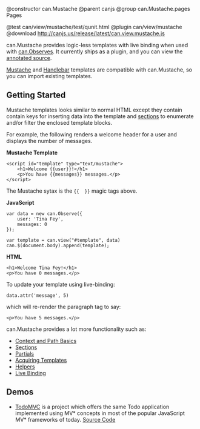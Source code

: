 @constructor can.Mustache
@parent canjs
@group can.Mustache.pages Pages

@test can/view/mustache/test/qunit.html
@plugin can/view/mustache
@download http://canjs.us/release/latest/can.view.mustache.js

can.Mustache provides logic-less templates with live binding 
when used with [can.Observes](#can_observe). It currently ships as a plugin,
and you can view the [annotated source](http://canjs.us/release/latest/docs/can.view.mustache.html).

[Mustache](https://github.com/janl/mustache.js/) and [Handlebar](http://handlebarsjs.com/) 
templates are compatible with can.Mustache, so you can import existing templates.

## Getting Started

Mustache templates looks similar to normal HTML except
they contain contain keys for inserting data into the template
and [sections](#Sections) to enumerate and/or filter the enclosed template blocks.

For example, the following renders a welcome header for
a user and displays the number of messages.

__Mustache Template__

	<script id="template" type="text/mustache">
		<h1>Welcome {{user}}!</h1>
		<p>You have {{messages}} messages.</p>
	</script>

The Mustache sytax is the `{{  }}` magic tags above.

__JavaScript__

	var data = new can.Observe({
		user: 'Tina Fey',
		messages: 0
	});

	var template = can.view("#template", data)
	can.$(document.body).append(template);

__HTML__

	<h1>Welcome Tina Fey!</h1>
	<p>You have 0 messages.</p>

To update your template using live-binding:

	data.attr('message', 5)

which will re-render the paragraph tag to say:

	<p>You have 5 messages.</p>

can.Mustache provides a lot more functionality such as:

- [Context and Path Basics](#Basics)
- [Sections](#Sections)
- [Partials](#Partials)
- [Acquiring Templates](#Acquisition)
- [Helpers](#Helpers)
- [Live Binding](#Binding)

## Demos

 - [TodoMVC](http://addyosmani.github.com/todomvc/architecture-examples/canjs/) is a project which offers the same Todo application implemented using MV* concepts in most of the popular JavaScript MV* frameworks of today. [Source Code](https://github.com/addyosmani/todomvc/tree/gh-pages/architecture-examples/canjs)
